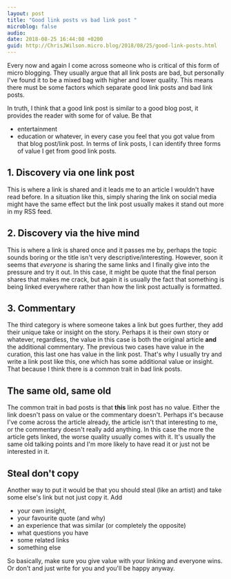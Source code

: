 ```yaml
---
layout: post
title: "Good link posts vs bad link post "
microblog: false
audio: 
date: 2018-08-25 16:44:08 +0200
guid: http://ChrisJWilson.micro.blog/2018/08/25/good-link-posts.html
---
```

Every now and again I come across someone who is critical of this form of micro blogging. They usually argue that all link posts are bad, but personally I've found it to be a mixed bag with higher and lower quality. This means there must be some factors which separate good link posts and bad link posts. 

In truth, I think that a good link post is similar to a good blog post, it provides the reader with some for of value. Be that
- entertainment
- education
or whatever, in every case you feel that you got value from that blog post/link post. In terms of link posts, I can identify three forms of value I get from good link posts. 

## 1. Discovery via one link post
This is where a link is shared and it leads me to an article I wouldn't have read before. In a situation like this, simply sharing the link on social media might have the same effect but the link post usually makes it stand out more in my RSS feed. 

## 2. Discovery via the hive mind
This is where a link is shared once and it passes me by, perhaps the topic sounds boring or the title isn't very descriptive/interesting. However, soon it seems that _everyone_ is sharing the same links and I finally give into the pressure and try it out. In this case, it might be quote that the final person shares that makes me crack, but again it is usually the fact that something is being linked everywhere rather than how the link post actually is formatted. 

## 3. Commentary 
The third category is where someone takes a link but goes further, they add their unique take or insight on the story. Perhaps it is their own story or whatever, regardless, the value in this case is both the original article **and** the additional commentary. The previous two cases have value in the curation, this last one has value in the link post. That's why I usually try and write a link post like this, one which has some additional value or insight. That because I think there is a common trait in bad link posts. 

## The same old, same old
The common trait in bad posts is that **this** link post has no value. Either the link doesn't pass on value or the commentary doesn't. Perhaps it's because I've come across the article already, the article isn't that interesting to me, or the commentary doesn't really add anything. In this case the more the article gets linked, the worse quality usually comes with it. It's usually the same old talking points and I'm more likely to have read it or just not be interested in it. 

## Steal don't copy 
Another way to put it would be that you should steal (like an artist) and take some else's link but not just copy it. Add 
- your own insight, 
- your favourite quote (and why) 
- an experience that was similar (or completely the opposite) 
- what questions you have 
- some related links 
- something else 

So basically, make sure you give value with your linking and everyone wins. Or don't and just write for you  and you'll be happy anyway. 
